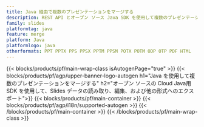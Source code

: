 ```yaml
---
title: Java 経由で複数のプレゼンテーションをマージする
description: REST API とオープン ソース Java SDK を使用して複数のプレゼンテーションをマージする
family: slides
platformtag: java
feature: merge
platform: Java
platformlogo: java
otherformats: PPT PPTX PPS PPSX PPTM PPSM POTX POTM ODP OTP PDF HTML
---
```


{{< blocks/products/pf/main-wrap-class isAutogenPage="true" >}}
{{< blocks/products/pf/agp/upper-banner-logo-autogen h1="Java を使用して複数のプレゼンテーションをマージする" h2="オープン ソースの Cloud Java用SDK を使用して、Slides データの読み取り、編集、および他の形式へのエクスポート">}}
{{< blocks/products/pf/main-container >}}
{{< blocks/products/pf/agp/i18n/supported-autogen >}}
{{< /blocks/products/pf/main-container >}}
{{< /blocks/products/pf/main-wrap-class >}}